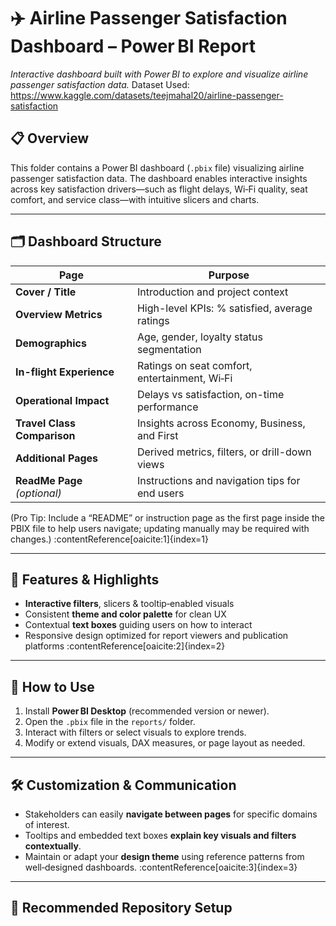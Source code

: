 # ✈️ Airline Passenger Satisfaction Dashboard – Power BI Report

*Interactive dashboard built with Power BI to explore and visualize airline passenger satisfaction data.*
Dataset Used: https://www.kaggle.com/datasets/teejmahal20/airline-passenger-satisfaction

## 📋 Overview

This folder contains a Power BI dashboard (`.pbix` file) visualizing airline passenger satisfaction data. The dashboard enables interactive insights across key satisfaction drivers—such as flight delays, Wi‑Fi quality, seat comfort, and service class—with intuitive slicers and charts.

---

## 🗂️ Dashboard Structure

| Page | Purpose |
|------|---------|
| **Cover / Title** | Introduction and project context |
| **Overview Metrics** | High-level KPIs: % satisfied, average ratings |
| **Demographics** | Age, gender, loyalty status segmentation |
| **In-flight Experience** | Ratings on seat comfort, entertainment, Wi‑Fi |
| **Operational Impact** | Delays vs satisfaction, on-time performance |
| **Travel Class Comparison** | Insights across Economy, Business, and First |
| **Additional Pages** | Derived metrics, filters, or drill-down views |
| **ReadMe Page** *(optional)* | Instructions and navigation tips for end users |

(Pro Tip: Include a “README” or instruction page as the first page inside the PBIX file to help users navigate; updating manually may be required with changes.) :contentReference[oaicite:1]{index=1}

---

## 🧠 Features & Highlights

- **Interactive filters**, slicers & tooltip‑enabled visuals
- Consistent **theme and color palette** for clean UX
- Contextual **text boxes** guiding users on how to interact
- Responsive design optimized for report viewers and publication platforms :contentReference[oaicite:2]{index=2}

---

## 🚀 How to Use

1. Install **Power BI Desktop** (recommended version or newer).
2. Open the `.pbix` file in the `reports/` folder.
3. Interact with filters or select visuals to explore trends.
4. Modify or extend visuals, DAX measures, or page layout as needed.

---

## 🛠️ Customization & Communication

- Stakeholders can easily **navigate between pages** for specific domains of interest.
- Tooltips and embedded text boxes **explain key visuals and filters contextually**.
- Maintain or adapt your **design theme** using reference patterns from well‑designed dashboards. :contentReference[oaicite:3]{index=3}

---

## 🔧 Recommended Repository Setup

